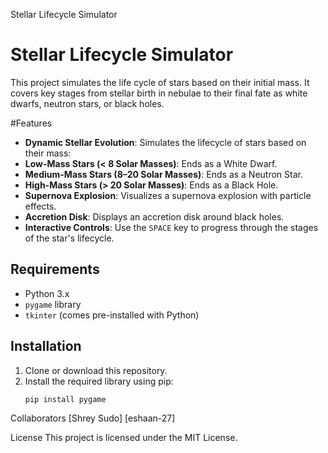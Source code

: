 Stellar Lifecycle Simulator
 
# Stellar Lifecycle Simulator

This project simulates the life cycle of stars based on their initial mass. It covers key stages from stellar birth in nebulae to their final fate as white dwarfs, neutron stars, or black holes.

#Features

- **Dynamic Stellar Evolution**: Simulates the lifecycle of stars based on their mass:
- **Low-Mass Stars (< 8 Solar Masses)**: Ends as a White Dwarf.
- **Medium-Mass Stars (8–20 Solar Masses)**: Ends as a Neutron Star.
- **High-Mass Stars (> 20 Solar Masses)**: Ends as a Black Hole.
- **Supernova Explosion**: Visualizes a supernova explosion with particle effects.
- **Accretion Disk**: Displays an accretion disk around black holes.
- **Interactive Controls**: Use the `SPACE` key to progress through the stages of the star's lifecycle.

## Requirements

- Python 3.x
- `pygame` library
- `tkinter` (comes pre-installed with Python)

## Installation

1. Clone or download this repository.
2. Install the required library using pip:
   ```bash
   pip install pygame
  Collaborators
[Shrey Sudo]
[eshaan-27]

License
This project is licensed under the MIT License.
